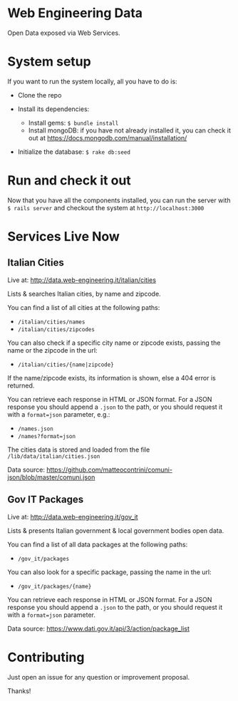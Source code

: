 # Web Engineering Data

Open Data exposed via Web Services.

# System setup

If you want to run the system locally, all you have to do is:

* Clone the repo
* Install its dependencies:
  * Install gems: `$ bundle install`
  * Install mongoDB: if you have not already installed it, you can check it out at https://docs.mongodb.com/manual/installation/
  
* Initialize the database:
  `$ rake db:seed`

# Run and check it out

Now that you have all the components installed, you can run the server with `$ rails server` and checkout the system at `http://localhost:3000`

# Services Live Now

## Italian Cities

Live at: http://data.web-engineering.it/italian/cities

Lists & searches Italian cities, by name and zipcode. 

You can find a list of all cities at the following paths: 
* `/italian/cities/names`
* `/italian/cities/zipcodes`

You can also check if a specific city name or zipcode exists, passing the name or the zipcode in the url: 
  * `/italian/cities/{name|zipcode}`

If the name/zipcode exists, its information is shown, else a 404 error is returned.

You can retrieve each response in HTML or JSON format. For a JSON response you should append a `.json` to the path, or you should request it with a `format=json` parameter, e.g.:
  * `/names.json`
  * `/names?format=json`

The cities data is stored and loaded from the file `/lib/data/italian/cities.json`

Data source: https://github.com/matteocontrini/comuni-json/blob/master/comuni.json

## Gov IT Packages

Live at: http://data.web-engineering.it/gov_it

Lists & presents Italian government & local government bodies open data.

You can find a list of all data packages at the following paths: 
* `/gov_it/packages`

You can also look for a specific package, passing the name in the url: 
  * `/gov_it/packages/{name}`

You can retrieve each response in HTML or JSON format. For a JSON response you should append a `.json` to the path, or you should request it with a `format=json` parameter.

Data source: https://www.dati.gov.it/api/3/action/package_list

# Contributing

Just open an issue for any question or improvement proposal. 

Thanks!
